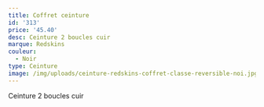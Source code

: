 ```yaml
---
title: Coffret ceinture
id: '313'
price: '45.40'
desc: Ceinture 2 boucles cuir
marque: Redskins
couleur:
  - Noir
type: Ceinture
image: /img/uploads/ceinture-redskins-coffret-classe-reversible-noi.jpg
---
```

Ceinture 2 boucles cuir
